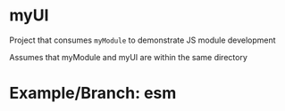 # myUI

Project that consumes `myModule` to demonstrate JS module development

Assumes that myModule and myUI are within the same directory

# Example/Branch: esm